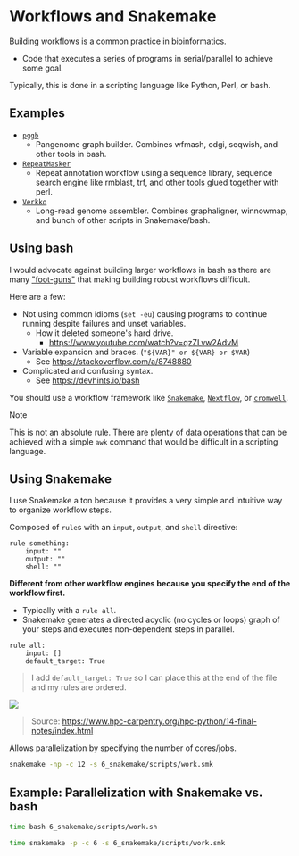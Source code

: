 # Workflows and Snakemake
Building workflows is a common practice in bioinformatics.
* Code that executes a series of programs in serial/parallel to achieve some goal. 

Typically, this is done in a scripting language like Python, Perl, or bash.

## Examples
* [`pggb`](https://github.com/pangenome/pggb)
    * Pangenome graph builder. Combines wfmash, odgi, seqwish, and other tools in bash.
* [`RepeatMasker`](https://www.repeatmasker.org/)
    * Repeat annotation workflow using a sequence library, sequence search engine like rmblast, trf, and other tools glued together with perl.
* [`Verkko`](https://github.com/marbl/verkko)
    * Long-read genome assembler. Combines graphaligner, winnowmap, and bunch of other scripts in Snakemake/bash.

## Using bash
I would advocate against building larger workflows in bash as there are many ["foot-guns"](https://www.pixelbeat.org/programming/shell_script_mistakes.html) that making building robust workflows difficult.

Here are a few:
* Not using common idioms (`set -eu`) causing programs to continue running despite failures and unset variables.
    * How it deleted someone's hard drive.
        * https://www.youtube.com/watch?v=qzZLvw2AdvM
* Variable expansion and braces. (`"${VAR}" or ${VAR} or $VAR`)
    * See https://stackoverflow.com/a/8748880
* Complicated and confusing syntax.
    * See https://devhints.io/bash

You should use a workflow framework like [`Snakemake`](https://snakemake.readthedocs.io/en/stable/), [`Nextflow`](https://www.nextflow.io/docs/latest/index.html), or [`cromwell`](https://github.com/broadinstitute/cromwell).

> [!NOTE]
> This is not an absolute rule. There are plenty of data operations that can be achieved with a simple `awk` command that would be difficult in a scripting language.

## Using Snakemake
I use Snakemake a ton because it provides a very simple and intuitive way to organize workflow steps.

Composed of `rule`s with an `input`, `output`, and `shell` directive:
```
rule something:
    input: ""
    output: ""
    shell: ""
```

__Different from other workflow engines because you specify the end of the workflow first.__
* Typically with a `rule all`.
* Snakemake generates a directed acyclic (no cycles or loops) graph of your steps and executes non-dependent steps in parallel.

```
rule all:
    input: []
    default_target: True
```
> I add `default_target: True` so I can place this at the end of the file and my rules are ordered.

![](https://www.hpc-carpentry.org/hpc-python/fig/05-final-dag.svg)
> Source: https://www.hpc-carpentry.org/hpc-python/14-final-notes/index.html

Allows parallelization by specifying the number of cores/jobs.
```bash
snakemake -np -c 12 -s 6_snakemake/scripts/work.smk
```

## Example: Parallelization with Snakemake vs. bash
```bash
time bash 6_snakemake/scripts/work.sh
```

```bash
time snakemake -p -c 6 -s 6_snakemake/scripts/work.smk
```
